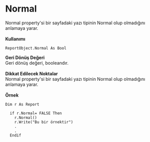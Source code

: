 # Normal

Normal property'si bir sayfadaki yazı tipinin Normal olup olmadığını anlamaya yarar.\
\
**Kullanımı**

```
ReportObject.Normal As Bool
```

**Geri Dönüş Değeri**\
Geri dönüş değeri, booleandır.\
\
**Dikkat Edilecek Noktalar**\
Normal property'si bir sayfadaki yazı tipinin Normal olup olmadığını anlamaya yarar.\
\
**Örnek**

```
Dim r As Report
 
  if r.Normal= FALSE Then
    r.Normal()
    r.Write("Bu bir örnektir")
    .
    .
  Endif
```
